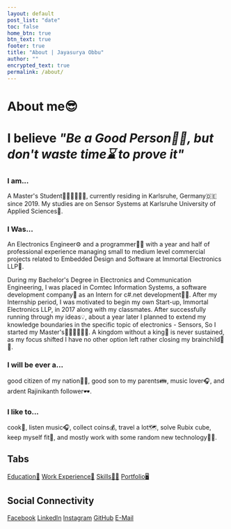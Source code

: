 ```yaml
---
layout: default
post_list: "date"
toc: false
home_btn: true
btn_text: true
footer: true
title: "About | Jayasurya Obbu"
author: ""
encrypted_text: true
permalink: /about/
---
```


# About me😎

# I believe _"Be a Good Person🦸‍♂️, but don't waste time⌛ to prove it"_

### I am...

A Master's Student👨🏻‍🎓👨🏻‍🎓, currently residing in Karlsruhe, Germany🇩🇪 since 2019. My studies are on Sensor Systems at Karlsruhe University of Applied Sciences🏫. 

### I Was...

An Electronics Engineer⚙️ and a programmer👨‍💻 with a year and half of professional experience managing small to medium level commercial projects related to Embedded Design and Software at Immortal Electronics LLP🏢.

During my Bachelor's Degree in Electronics and Communication Engineering, I was placed in Comtec Information Systems, a software development company🏢 as an Intern for c#.net development👨‍💻. After my Internship period, I was motivated to begin my own Start-up, Immortal Electronics LLP, in 2017 along with my classmates. After successfully running through my ideas💡, about a year later I planned to extend my knowledge boundaries in the specific topic of electronics - Sensors, So I started my Master's👨🏻‍🎓👨🏻‍🎓. A kingdom without a king🤴 is never sustained, as my focus shifted I have no other option left rather closing my brainchild🧠👶. 

### I will be ever a...

good citizen of my nation🦸‍♂️, good son to my parents👪, music lover🎧, and ardent Rajinikanth follower🕶️.

### I like to...

cook🍳, listen music🎧, collect coins💰, travel a lot🗺️, solve Rubix cube, keep myself fit💪, and mostly work with some random new technology👨‍💻.

## Tabs

[Education📖](education.md) [Work Experience💼](work-experience.md) [Skills🤹🏼](skills.md) [Portfolio🖥️](portfolio.md)

## Social Connectivity

[Facebook](https://www.facebook.com/jayasurya.obbu/) [LinkedIn](https://www.linkedin.com/in/jayasurya-obbu/) [Instagram](https://www.instagram.com/mr__circuit/) [GitHub](https://github.com/mr-circuit) [E-Mail]( mailto:hello@jayasurya.me)